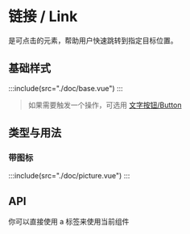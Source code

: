 # 链接 / Link
是可点击的元素，帮助用户快速跳转到指定目标位置。

## 基础样式
:::include(src="./doc/base.vue")
:::
> 如果需要触发一个操作，可选用 [文字按钮/Button <i class="mtdicon mtdicon-link-o"></i>](/components/button)

## 类型与用法
### 带图标
:::include(src="./doc/picture.vue")
:::

## API
你可以直接使用 a 标签来使用当前组件

